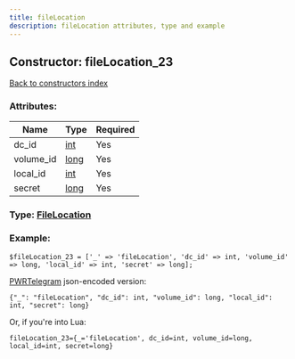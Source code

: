 ```yaml
---
title: fileLocation
description: fileLocation attributes, type and example
---
```

## Constructor: fileLocation\_23  
[Back to constructors index](index.md)



### Attributes:

| Name     |    Type       | Required |
|----------|---------------|----------|
|dc\_id|[int](../types/int.md) | Yes|
|volume\_id|[long](../types/long.md) | Yes|
|local\_id|[int](../types/int.md) | Yes|
|secret|[long](../types/long.md) | Yes|



### Type: [FileLocation](../types/FileLocation.md)


### Example:

```
$fileLocation_23 = ['_' => 'fileLocation', 'dc_id' => int, 'volume_id' => long, 'local_id' => int, 'secret' => long];
```  

[PWRTelegram](https://pwrtelegram.xyz) json-encoded version:

```
{"_": "fileLocation", "dc_id": int, "volume_id": long, "local_id": int, "secret": long}
```


Or, if you're into Lua:  


```
fileLocation_23={_='fileLocation', dc_id=int, volume_id=long, local_id=int, secret=long}

```



